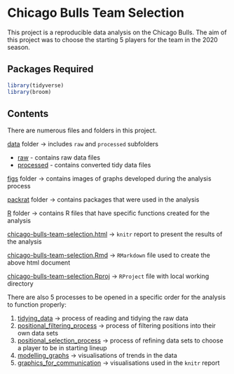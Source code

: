 # Chicago Bulls Team Selection

This project is a reproducible data analysis on the Chicago Bulls. The aim of this project was to choose the starting 5 players for the team in the 2020 season.

## Packages Required

```r
library(tidyverse)
library(broom)
```

## Contents

There are numerous files and folders in this project. 

[data](data) folder -> includes `raw` and `processed` subfolders

* [raw](data/raw) - contains raw data files
* [processed](data/processed) - contains converted tidy data files

[figs](figs) folder -> contains images of graphs developed during the analysis process

[packrat](packrat) folder -> contains packages that were used in the analysis

[R](R) folder -> contains R files that have specific functions created for the analysis

[chicago-bulls-team-selection.html](chicago-bulls-team-selection.html) -> `knitr` report to present the results of the analysis

[chicago-bulls-team-selection.Rmd](chicago-bulls-team-selection.Rmd) -> `RMarkdown` file used to create the above html document

[chicago-bulls-team-selection.Rproj](chicago-bulls-team-selection.Rproj) -> `RProject` file with local working directory

There are also 5 processes to be opened in a specific order for the analysis to function properly:

1. [tidying_data](tidying_data.R) -> process of reading and tidying the raw data
2. [positional_filtering_process](positional_filtering_process.R) -> process of filtering positions into their own data sets
3. [positional_selection_process](positional_selection_process.R) -> process of refining data sets to choose a player to be in starting lineup
4. [modelling_graphs](modelling_graphs_by_position.R) -> visualisations of trends in the data
5. [graphics_for_communication](graphics_for_communication.R) -> visualisations used in the `knitr` report
